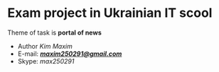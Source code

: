 # Exam project in Ukrainian IT scool
Theme of task is **portal of news**
- Author *Kim Maxim*
- E-mail: ***maxim250291@gmail.com***
- Skype: _max250291_
